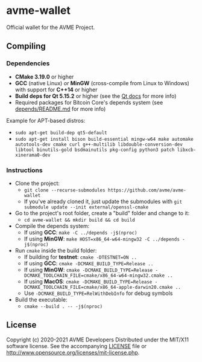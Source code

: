 # avme-wallet

Official wallet for the AVME Project.

## Compiling

### Dependencies

* **CMake 3.19.0** or higher
* **GCC** (native Linux) *or* **MinGW** (cross-compile from Linux to Windows) with support for **C++14** or higher
* **Build deps for Qt 5.15.2** or higher (see the [Qt docs](https://wiki.qt.io/Building_Qt_5_from_Git) for more info)
* Required packages for Bitcoin Core's depends system (see [depends/README.md](depends/README.md) for more info)

Example for APT-based distros:
* `sudo apt-get build-dep qt5-default`
* `sudo apt-get install bison build-essential mingw-w64 make automake autotools-dev cmake curl g++-multilib libdouble-conversion-dev libtool binutils-gold bsdmainutils pkg-config python3 patch libxcb-xinerama0-dev`

### Instructions

* Clone the project:
  * `git clone --recurse-submodules https://github.com/avme/avme-wallet`
  * If you've already cloned it, just update the submodules with `git submodule update --init external/openssl-cmake`
* Go to the project's root folder, create a "build" folder and change to it:
  * `cd avme-wallet && mkdir build && cd build`
* Compile the depends system:
  * If using **GCC**: `make -C ../depends -j$(nproc)`
  * If using **MinGW**: `make HOST=x86_64-w64-mingw32 -C ../depends -j$(nproc)`
* Run `cmake` inside the build folder:
  * If building for **testnet**: `cmake -DTESTNET=ON ..`
  * If using **GCC**: `cmake -DCMAKE_BUILD_TYPE=Release ..`
  * If using **MinGW**: `cmake -DCMAKE_BUILD_TYPE=Release -DCMAKE_TOOLCHAIN_FILE=cmake/x86_64-w64-mingw32.cmake ..`
  * If using **MacOS**: `cmake -DCMAKE_BUILD_TYPE=Release -DCMAKE_TOOLCHAIN_FILE=cmake/x86_64-apple-darwin20.cmake ..`
  * Use `-DCMAKE_BUILD_TYPE=RelWithDebInfo` for debug symbols
* Build the executable:
  * `cmake --build . -- -j$(nproc)`

## License

Copyright (c) 2020-2021 AVME Developers
Distributed under the MIT/X11 software license.
See the accompanying [LICENSE](LICENSE) file or http://www.opensource.org/licenses/mit-license.php.
